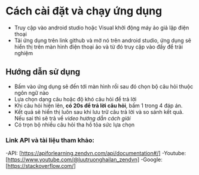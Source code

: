 # Cách cài đặt và chạy ứng dụng
- Truy cập vào android studio hoặc Visual khởi động máy ảo giả lập điện thoại
- Tải ứng dụng trên link github và mở nó trên android studio, ứng dụng sẽ hiển thị trên màn hình điện thoại ảo và từ đó truy cập vào đấy để trải nghiệm

## Hướng dẫn sử dụng
- Bấm vào ứng dụng sẽ đến tới màn hình rồi sau đó chọn bộ câu hỏi thuộc ngôn ngữ nào
- Lựa chọn dạng câu hoặc độ khó câu hỏi để trả lời
- Khi câu hỏi hiện lên, **có 20s để trả lời câu hỏi**, bấm 1 trong 4 đáp án. 
- Kết quả sẽ hiển thị luôn sau khi lưu trữ câu trả lời và so sánh kết quả. Nếu sai thì sẽ trả về *video hướng dẫn cách giải*
- Có trọn bộ nhiều câu hỏi tha hồ tỏa sức lựa chọn


### Link API và tài liệu tham khảo:
-API: [https://apiforlearning.zendvn.com/api/documentation#/]
-Youtube:[https://www.youtube.com/@luutruonghailan_zendvn]
-Google:[https://stackoverflow.com/]


